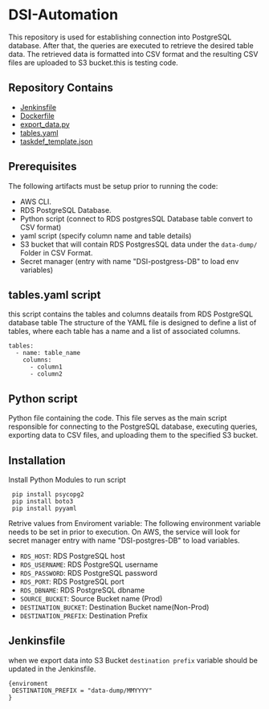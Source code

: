 # DSI-Automation

This repository is used for establishing connection into PostgreSQL database. After that, the queries are executed to retrieve the desired table data. The retrieved data is formatted into CSV format and the resulting CSV files are uploaded to S3 bucket.this is testing code.

## Repository Contains

- [Jenkinsfile](#Jenkinsfile)
- [Dockerfile](#Dockerfile)
- [export_data.py](#export_data.py)
- [tables.yaml](#tables.yaml)
- [taskdef_template.json](#taskdef_template.json)

## Prerequisites

The following artifacts must be setup prior to running the code:

- AWS CLI.
- RDS PostgreSQL Database.
- Python script (connect to RDS postgresSQL Database table convert to CSV format)
- yaml script (specify column name and table details)
- S3 bucket that will contain RDS PostgresSQL data under the `data-dump/` Folder in CSV Format.
- Secret manager (entry with name "DSI-postgress-DB" to load env variables)

## tables.yaml script

this script contains the tables and columns deatails from RDS PostgreSQL database table The structure of the YAML file is designed to define a list of tables, where each table has a name and a list of associated columns.

```
tables:
  - name: table_name
    columns:
      - column1
      - column2
```

## Python script

Python file containing the code. This file serves as the main script responsible for connecting to the PostgreSQL database, executing queries, exporting data to CSV files, and uploading them to the specified S3 bucket.

## Installation

Install Python Modules to run script

```
 pip install psycopg2
 pip install boto3
 pip install pyyaml

```

Retrive values from Enviroment variable:
The following environment variable needs to be set in prior to execution. On AWS, the service will look for secret manager entry with name "DSI-postgres-DB" to load variables.

- `RDS_HOST`: RDS PostgreSQL host
- `RDS_USERNAME`: RDS PostgreSQL username
- `RDS_PASSWORD`: RDS PostgreSQL password
- `RDS_PORT`: RDS PostgreSQL port
- `RDS_DBNAME`: RDS PostgreSQL dbname
- `SOURCE_BUCKET`: Source Bucket name (Prod)
- `DESTINATION_BUCKET`: Destination Bucket name(Non-Prod)
- `DESTINATION_PREFIX`: Destination Prefix

## Jenkinsfile

when we export data into S3 Bucket `destination prefix` variable should be updated in the Jenkinsfile.

```
{enviroment
 DESTINATION_PREFIX = "data-dump/MMYYYY"
}
```
